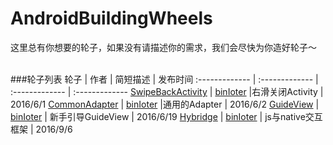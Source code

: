 # AndroidBuildingWheels
这里总有你想要的轮子，如果没有请描述你的需求，我们会尽快为你造好轮子～<br><br>

###轮子列表
轮子 | 作者 | 简短描述 | 发布时间
:------------- | :------------- | :------------- | :-------------
[SwipeBackActivity](https://github.com/binIoter/SwipeBackActivity) | [binIoter](https://github.com/binIoter) |右滑关闭Activity | 2016/6/1
[CommonAdapter](https://github.com/binIoter/CommonAdapter) | [binIoter](https://github.com/binIoter) |通用的Adapter | 2016/6/2
[GuideView](https://github.com/binIoter/GuideView) | [binIoter](https://github.com/binIoter) | 新手引导GuideView | 2016/6/19
[Hybridge](https://github.com/binIoter/Hybridge) | [binIoter](https://github.com/binIoter) | js与native交互框架 | 2016/9/6

